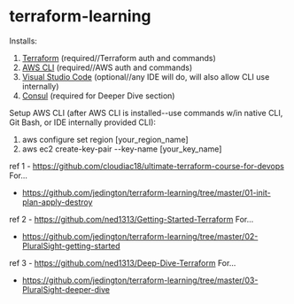 # terraform-learning

Installs:
1. [Terraform](https://learn.hashicorp.com/tutorials/terraform/install-cli) (required//Terraform auth and commands)
2. [AWS CLI](https://docs.aws.amazon.com/cli/latest/userguide/install-cliv2.html) (required//AWS auth and commands)
3. [Visual Studio Code](https://code.visualstudio.com/download) (optional//any IDE will do, will also allow CLI use internally)
4. [Consul](https://www.consul.io/docs/install) (required for Deeper Dive section)

Setup AWS CLI (after AWS CLI is installed--use commands w/in native CLI, Git Bash, or IDE internally provided CLI):
1. aws configure set region [your_region_name]
2. aws ec2 create-key-pair --key-name [your_key_name]

ref 1 - https://github.com/cloudiac18/ultimate-terraform-course-for-devops
For...
  * https://github.com/jedington/terraform-learning/tree/master/01-init-plan-apply-destroy

ref 2 - https://github.com/ned1313/Getting-Started-Terraform
For...
  * https://github.com/jedington/terraform-learning/tree/master/02-PluralSight-getting-started

ref 3 - https://github.com/ned1313/Deep-Dive-Terraform
For...
  * https://github.com/jedington/terraform-learning/tree/master/03-PluralSight-deeper-dive
